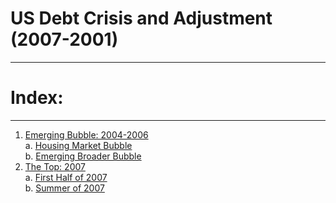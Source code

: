 # US Debt Crisis and Adjustment (2007-2001)
---

# Index: 
--- 
1. [Emerging Bubble: 2004-2006](bubble_README.md#emerging-bubble-2004-2006) \
    a. [Housing Market Bubble](bubble_README.md#housing-market-debt-bubble) \
    b. [Emerging Broader Bubble](bubble_README.md#emerging-broader-based-bubble)
2. [The Top: 2007](top_README.md#the-top-2007)\
    a. [First Half of 2007](top_README.md#first-half-of-2007)\
    b. [Summer of 2007](top_README.md#summer-of-2007)


